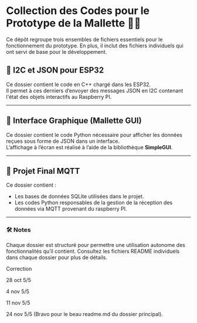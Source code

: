 # Collection des Codes pour le Prototype de la Mallette 🚀🌙

Ce dépôt regroupe trois ensembles de fichiers essentiels pour le fonctionnement du prototype. En plus, il inclut des fichiers individuels qui ont servi de base pour le développement.

## 📂 I2C et JSON pour ESP32  
Ce dossier contient le code en C++ chargé dans les ESP32.  
Il permet à ces derniers d’envoyer des messages JSON en I2C contenant l'état des objets interactifs au Raspberry PI.  

---

## 📂 Interface Graphique (Mallette GUI)  
Ce dossier contient le code Python nécessaire pour afficher les données reçues sous forme de JSON dans un interface.  
L’affichage à l’écran est réalisé à l’aide de la bibliothèque **SimpleGUI**. 


---

## 📂 Projet Final MQTT  
Ce dossier contient :  
- Les bases de données SQLite utilisées dans le projet.  
- Les codes Python responsables de la gestion de la réception des données via MQTT provenant du raspberry PI.  

---

### 🛠️ Notes
Chaque dossier est structuré pour permettre une utilisation autonome des fonctionnalités qu’il contient. Consultez les fichiers README individuels dans chaque dossier pour plus de détails.

Correction

28 oct 5/5 


4 nov 5/5

11 nov 5/5 

24 nov 5/5 (Bravo pour le beau readme.md du dossier principal).
